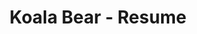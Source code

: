 ---
title: Koala Bear - Resume
layout: default
# Main Screen
first-name: Koala
last-name: Bear
mobile: (317) 585-8468
address: 3542 Berry Street
region: Cheyenne Wells, CO
email: name@mail.com
summary: I am experienced in leveraging agile frameworks to provide a robust synopsis for high level overviews. Iterative approaches to corporate strategy foster collaborative thinking to further the overall value proposition.
linkedin: "#"
github: "#"
twitter: "#"
facebook: "#"
# Experience
experience-section: 1
education-section: 1
skills-section: 1
interests-section: 1
awards-section: 0
---
